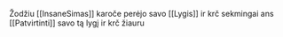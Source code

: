 Žodžiu [[InsaneSimas]] karoče perėjo savo [[Lygis]] ir krč sekmingai ans [[Patvirtinti]] savo tą lygį ir krč žiauru